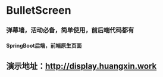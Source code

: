 # BulletScreen
### 弹幕墙，活动必备，简单使用，前后端代码都有

#### SpringBoot后端，前端原生页面

## 演示地址：http://display.huangxin.work
